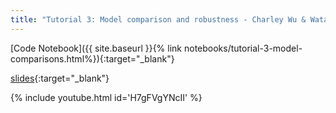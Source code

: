 ```yaml
---
title: "Tutorial 3: Model comparison and robustness - Charley Wu & Wataru Toyokawa"
---
```


[Code Notebook]({{ site.baseurl }}{% link notebooks/tutorial-3-model-comparisons.html%}){:target="_blank"}

[slides](https://cosmos-konstanz.github.io/downloads/CosmosTutorial3.pdf){:target="_blank"}

{% include youtube.html id='H7gFVgYNcII' %}